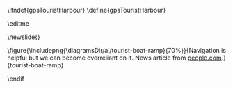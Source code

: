 \ifndef{gpsTouristHarbour}
\define{gpsTouristHarbour}

\editme

\newslide{}

\figure{\includepng{\diagramsDir/ai/tourist-boat-ramp}{70%}}{Navigation is helpful but we can become overreliant on it. News article from [people.com](https://people.com/tourist-drove-down-boat-ramp-into-hawaii-harbor-gps-told-her-take-this-route-police-7507088).}{tourist-boat-ramp}

\endif
